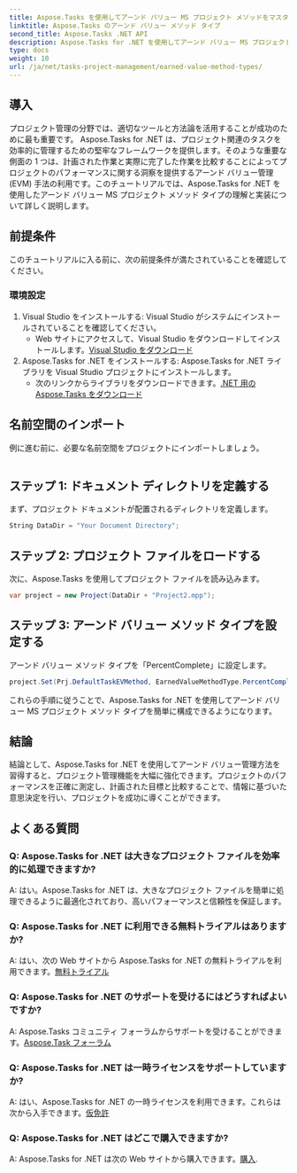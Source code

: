 ```yaml
---
title: Aspose.Tasks を使用してアーンド バリュー MS プロジェクト メソッドをマスターする
linktitle: Aspose.Tasks のアーンド バリュー メソッド タイプ
second_title: Aspose.Tasks .NET API
description: Aspose.Tasks for .NET を使用してアーンド バリュー MS プロジェクト メソッド タイプをマスターします。プロジェクト管理の効率を簡単に向上させます。
type: docs
weight: 10
url: /ja/net/tasks-project-management/earned-value-method-types/
---
```

## 導入
プロジェクト管理の分野では、適切なツールと方法論を活用することが成功のために最も重要です。 Aspose.Tasks for .NET は、プロジェクト関連のタスクを効率的に管理するための堅牢なフレームワークを提供します。そのような重要な側面の 1 つは、計画された作業と実際に完了した作業を比較することによってプロジェクトのパフォーマンスに関する洞察を提供するアーンド バリュー管理 (EVM) 手法の利用です。このチュートリアルでは、Aspose.Tasks for .NET を使用したアーンド バリュー MS プロジェクト メソッド タイプの理解と実装について詳しく説明します。
## 前提条件
このチュートリアルに入る前に、次の前提条件が満たされていることを確認してください。
### 環境設定
1. Visual Studio をインストールする: Visual Studio がシステムにインストールされていることを確認してください。
   -  Web サイトにアクセスして、Visual Studio をダウンロードしてインストールします。[Visual Studio をダウンロード](https://visualstudio.microsoft.com/downloads/)
2. Aspose.Tasks for .NET をインストールする: Aspose.Tasks for .NET ライブラリを Visual Studio プロジェクトにインストールします。
   - 次のリンクからライブラリをダウンロードできます。[.NET 用の Aspose.Tasks をダウンロード](https://releases.aspose.com/tasks/net/)

## 名前空間のインポート
例に進む前に、必要な名前空間をプロジェクトにインポートしましょう。
```csharp

```

## ステップ 1: ドキュメント ディレクトリを定義する
まず、プロジェクト ドキュメントが配置されるディレクトリを定義します。
```csharp
String DataDir = "Your Document Directory";
```
## ステップ 2: プロジェクト ファイルをロードする
次に、Aspose.Tasks を使用してプロジェクト ファイルを読み込みます。
```csharp
var project = new Project(DataDir + "Project2.mpp");
```
## ステップ 3: アーンド バリュー メソッド タイプを設定する
アーンド バリュー メソッド タイプを「PercentComplete」に設定します。
```csharp
project.Set(Prj.DefaultTaskEVMethod, EarnedValueMethodType.PercentComplete);
```
これらの手順に従うことで、Aspose.Tasks for .NET を使用してアーンド バリュー MS プロジェクト メソッド タイプを簡単に構成できるようになります。

## 結論
結論として、Aspose.Tasks for .NET を使用してアーンド バリュー管理方法を習得すると、プロジェクト管理機能を大幅に強化できます。プロジェクトのパフォーマンスを正確に測定し、計画された目標と比較することで、情報に基づいた意思決定を行い、プロジェクトを成功に導くことができます。
## よくある質問
### Q: Aspose.Tasks for .NET は大きなプロジェクト ファイルを効率的に処理できますか?
A: はい。Aspose.Tasks for .NET は、大きなプロジェクト ファイルを簡単に処理できるように最適化されており、高いパフォーマンスと信頼性を保証します。
### Q: Aspose.Tasks for .NET に利用できる無料トライアルはありますか?
A: はい、次の Web サイトから Aspose.Tasks for .NET の無料トライアルを利用できます。[無料トライアル](https://releases.aspose.com/)
### Q: Aspose.Tasks for .NET のサポートを受けるにはどうすればよいですか?
A: Aspose.Tasks コミュニティ フォーラムからサポートを受けることができます。[Aspose.Task フォーラム](https://forum.aspose.com/c/tasks/15)
### Q: Aspose.Tasks for .NET は一時ライセンスをサポートしていますか?
 A: はい、Aspose.Tasks for .NET の一時ライセンスを利用できます。これらは次から入手できます。[仮免許](https://purchase.aspose.com/temporary-license/)
### Q: Aspose.Tasks for .NET はどこで購入できますか?
A: Aspose.Tasks for .NET は次の Web サイトから購入できます。[購入](https://purchase.aspose.com/buy).